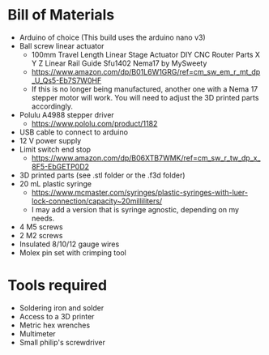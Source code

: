 # Bill of Materials
* Arduino of choice (This build uses the arduino nano v3)
* Ball screw linear actuator
  * 100mm Travel Length Linear Stage Actuator DIY CNC Router Parts X Y Z Linear Rail Guide Sfu1402 Nema17 by MySweety
  * https://www.amazon.com/dp/B01L6W1GRG/ref=cm_sw_em_r_mt_dp_U_Qs5-Eb7S7W0HF
  * If this is no longer being manufactured, another one with a Nema 17 stepper motor will work. You will need to adjust the 3D printed parts accordingly.
* Polulu A4988 stepper driver
  * https://www.pololu.com/product/1182
* USB cable to connect to arduino
* 12 V power supply
* Limit switch end stop
  * https://www.amazon.com/dp/B06XTB7WMK/ref=cm_sw_r_tw_dp_x_8F5-EbGETP0D2
* 3D printed parts (see .stl folder or the .f3d folder)
* 20 mL plastic syringe
  * https://www.mcmaster.com/syringes/plastic-syringes-with-luer-lock-connection/capacity~20milliliters/
  * I may add a version that is syringe agnostic, depending on my needs. 
* 4 M5 screws
* 2 M2 screws
* Insulated 8/10/12 gauge wires
* Molex pin set with crimping tool

# Tools required
* Soldering iron and solder
* Access to a 3D printer
* Metric hex wrenches
* Multimeter
* Small philip's screwdriver
